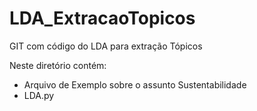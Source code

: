 # LDA_ExtracaoTopicos
GIT com código do LDA para extração Tópicos

Neste diretório contém:
- Arquivo de Exemplo sobre o assunto Sustentabilidade
- LDA.py
